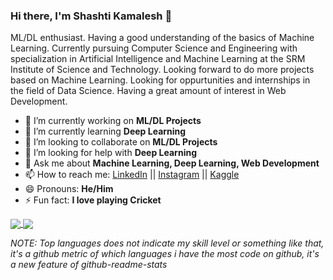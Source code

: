### Hi there, I'm Shashti Kamalesh 👋

ML/DL enthusiast. Having a good understanding of the basics of Machine Learning. Currently pursuing Computer Science and Engineering with specialization in Artificial Intelligence and Machine Learning at the SRM Institute of Science and Technology. Looking forward to do more projects based on Machine Learning. Looking for oppurtunities and internships in the field of Data Science. Having a great amount of interest in Web Development.

- 🔭 I’m currently working on <strong>ML/DL Projects</strong>
- 🌱 I’m currently learning <strong>Deep Learning</strong>
- 👯 I’m looking to collaborate on <strong>ML/DL Projects</strong>
- 🤔 I’m looking for help with <strong>Deep Learning</strong>
- 💬 Ask me about <strong>Machine Learning, Deep Learning, Web Development</strong>
- 📫 How to reach me: [LinkedIn](https://www.linkedin.com/in/shashti-kamalesh-n-m) || [Instagram](https://www.instagram.com/shash.007/) || [Kaggle](https://www.kaggle.com/shashtikamaleshnm)
- 😄 Pronouns: <strong>He/Him</strong>
- ⚡ Fun fact: <strong>I love playing Cricket</strong>


<a href="#">
  <img align="center" src="https://github-readme-stats.vercel.app/api?username=shash3061&show_icons=true&theme=chartreuse-dark" />
</a>

<a href="#">
  <img align="center" src="https://github-readme-stats.vercel.app/api/top-langs/?username=shash3061" />
</a>



<i>NOTE: Top languages does not indicate my skill level or something like that, it's a github metric of which languages i have the most code on github, it's a new feature of github-readme-stats</i>
